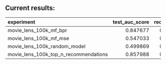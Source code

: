 ## Current results:

| experiment | test_auc_score | recall_at_10 | precision_at_10 | mean_average_precision_at_10 | ndcg_at_10 | pri_at_10 | entropy_diversity_at_10 |
| :--- | ---: | ---: | ---: | ---: | ---: | ---: | ---: |
| movie_lens_100k_mf_bpr | 0.847677 | 0.105514 | 0.105514 | 0.119480 | 0.113007 | 0.191468 | 0.745875 |
| movie_lens_100k_mf_mse | 0.547033 | 0.000530 | 0.000530 | 0.000299 | 0.000413 | -0.237069 | 0.886510 |
| movie_lens_100k_random_model | 0.499869 | 0.005832 | 0.005832 | 0.006084 | 0.006023 | -0.006592 | 0.980458 |
| movie_lens_100k_top_n_recommendations | 0.857988 | 0.121633 | 0.121633 | 0.144652 | 0.133137 | 0.653896 | 0.211595 |
